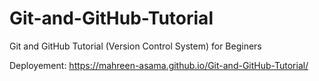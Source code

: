# Git-and-GitHub-Tutorial
Git and GitHub Tutorial (Version Control System) for Beginers

Deployement: https://mahreen-asama.github.io/Git-and-GitHub-Tutorial/

